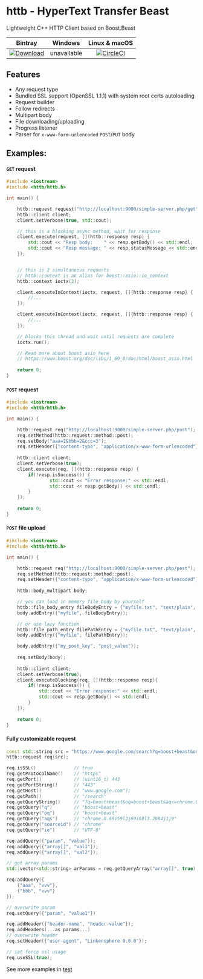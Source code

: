 # httb - HyperText Transfer Beast
Lightweight C++ HTTP Client based on Boost.Beast

| Bintray | Windows | Linux & macOS |
|:--------:|:---------:|:-----------------:|
|[ ![Download](https://api.bintray.com/packages/edwardstock/scatter/httb%3Ascatter/images/download.svg) ](https://bintray.com/edwardstock/scatter/httb%3Ascatter/_latestVersion)|unavailable|[![CircleCI](https://circleci.com/gh/edwardstock/httb/tree/master.svg?style=svg)](https://circleci.com/gh/edwardstock/httb/tree/master)|

## Features
 * Any request type
 * Bundled SSL support (OpenSSL 1.1.1) with system root certs autoloading
 * Request builder
 * Follow redirects
 * Multipart body
 * File downloading/uploading
 * Progress listener
 * Parser for `x-www-form-urlencoded` `POST`/`PUT` body
 
 
## Examples:

#### `GET` request
```cpp
#include <iostream>
#include <httb/httb.h>

int main() {

    httb::request request("http://localhost:9000/simple-server.php/get");
    httb::client client;
    client.setVerbose(true, std::cout);

    // this is a blocking async method, wait for response
    client.execute(request, [](httb::response resp) {
        std::cout << "Resp body:    " << resp.getBody() << std::endl;
        std::cout << "Resp message: " << resp.statusMessage << std::endl;
    });


    // this is 2 simultaneous requests
    // httb::context is an alias for boost::asio::io_context
    httb::context ioctx(2);

    client.executeInContext(ioctx, request, []{httb::response resp} {
        //...
    });

    client.executeInContext(ioctx, request, []{httb::response resp} {
        //...
    });

    // blocks this thread and wait until requests are complete
    ioctx.run();

    // Read more about boost asio here
    // https://www.boost.org/doc/libs/1_69_0/doc/html/boost_asio.html
    
    return 0;
}
```

#### `POST` request
```cpp
#include <iostream>
#include <httb/httb.h>

int main() {

    httb::request req("http://localhost:9000/simple-server.php/post");
    req.setMethod(httb::request::method::post);
    req.setBody("aaa=1&bbb=2&ccc=3");
    req.setHeader({"content-type", "application/x-www-form-urlencoded"});
    
    httb::client client;
    client.setVerbose(true);
    client.execute(req, [](httb::response resp) {
        if(!resp.isSuccess()) {
                std::cout << "Error response:" << std::endl;
                std::cout << resp.getBody() << std::endl;
        }
    });
    
    return 0;
}
```

#### `POST` file upload
```cpp
#include <iostream>
#include <httb/httb.h>

int main() {

    httb::request req("http://localhost:9000/simple-server.php/post");
    req.setMethod(httb::request::method::post);
    req.setHeader({"content-type", "application/x-www-form-urlencoded"});
    
    httb::body_multipart body;

    // you can load in memory file body by yourself
    httb::file_body_entry fileBodyEntry = {"myfile.txt", "text/plain", loadMyFileToString()};
    body.addEntry({"myfile", fileBodyEntry});

    // or use lazy function
    httb::file_path_entry filePathEntry = {"myfile.txt", "text/plain", "/path/to/file.txt"}
    body.addEntry({"myfile", filePathEntry});

    body.addEntry({"my_post_key", "post_value"});
    
    req.setBody(body);
    
    httb::client client;
    client.setVerbose(true);
    client.executeBlocking(req, [](httb::response resp){
        if(!resp.isSuccess()) {
            std::cout << "Error response:" << std::endl;
            std::cout << resp.getBody() << std::endl;
        }
    });
    
    return 0;
}
```

#### Fully customizable request
```cpp
const std::string src = "https://www.google.com/search?q=boost+beast&oq=boost+beast&aqs=chrome.0.69i59l3j69i60l3.2684j1j9&sourceid=chrome&ie=UTF-8";
httb::request req(src);

req.isSSL()              // true
req.getProtocolName()    // "https"
req.getPort()            // (uint16_t) 443
req.getPortString()      // "443"
req.getHost()            // "www.google.com");
req.getPath()            // "/search"
req.getQueryString()     // "?q=boost+beast&oq=boost+beast&aqs=chrome.0.69i59l3j69i60l3.2684j1j9&sourceid=chrome&ie=UTF-8");
req.getQuery("q")        // "boost+beast"
req.getQuery("oq")       // "boost+beast"
req.getQuery("aqs")      // "chrome.0.69i59l3j69i60l3.2684j1j9"
req.getQuery("sourceid") // "chrome"
req.getQuery("ie")       // "UTF-8"

req.addQuery({"param", "value"});
req.addQuery({"array[]", "val1"});
req.addQuery({"array[]", "val2"});

// get array params
std::vector<std::string> arParams = req.getQueryArray("array[]", true);

req.addQuery({
    {"aaa", "vvv"},
    {"bbb", "vvv"}
});

// overwrite param
req.setQuery({"param", "value1"})

req.addHeader({"header-name", "header-value"});
req.addHeaders(...as params...)
// overwrite header 
req.setHeader({"user-agent", "Linkensphere 0.0.0"});

// set force ssl usage
req.useSSL(true);
```

See more examples in [test](tests/HttpClientTest.cpp)

